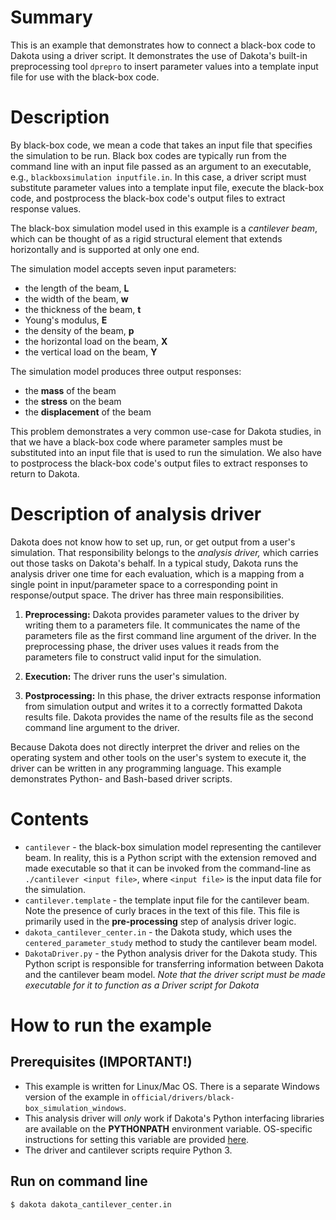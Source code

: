# Summary

This is an example that demonstrates how to connect a black-box code to Dakota using a driver script. It demonstrates the use of Dakota's built-in preprocessing tool `dprepro` to insert parameter values into a template input file for use with the black-box code.

# Description

By black-box code, we mean a code that takes an input file that specifies the simulation to be run. Black box codes are typically run from the command line with an input file passed as an argument to an executable, e.g., `blackboxsimulation inputfile.in`. In this case, a driver script must substitute parameter values into a template input file, execute the black-box code, and postprocess the black-box code's output files to extract response values.

The black-box simulation model used in this example is a *cantilever beam*, which can be thought of as a rigid structural element that extends horizontally and is supported at only one end.

The simulation model accepts seven input parameters:

 - the length of the beam, **L**
 - the width of the beam, **w**
 - the thickness of the beam, **t**
 - Young's modulus, **E**
 - the density of the beam, **p**
 - the horizontal load on the beam, **X**
 - the vertical load on the beam, **Y**

The simulation model produces three output responses:

 - the **mass** of the beam
 - the **stress** on the beam
 - the **displacement** of the beam

This problem demonstrates a very common use-case for Dakota studies, in that we have a black-box code where parameter samples must be substituted into an input file that is used to run the simulation. We also have to postprocess the black-box code's output files to extract responses to return to Dakota.

# Description of analysis driver

Dakota does not know how to set up, run, or get output from a user's simulation.  That responsibility belongs to the *analysis driver,* which carries out those tasks on Dakota's behalf. In a typical study, Dakota runs the analysis driver one time for each evaluation, which is a mapping from a single point in input/parameter space to a corresponding point in response/output space.  The driver has three main responsibilities.

1. **Preprocessing:** Dakota provides parameter values to the driver by writing them to a parameters file.  It communicates the name of the parameters file as the first command line argument of the driver. In the preprocessing phase, the driver uses values it reads from the parameters file to construct valid input for the simulation.

2. **Execution:** The driver runs the user's simulation.

3. **Postprocessing:** In this phase, the driver extracts response information from simulation output and writes it to a correctly formatted Dakota results file. Dakota provides the name of the results file as the second command line argument to the driver.

Because Dakota does not directly interpret the driver and relies on the operating system and other tools on the user's system to execute it, the driver can be written in any programming language.  This example demonstrates Python- and Bash-based driver scripts.

# Contents

- `cantilever` - the black-box simulation model representing the cantilever beam.  In reality, this is a Python script with the extension removed and made executable so that it can be invoked from the command-line as `./cantilever <input file>`, where `<input file>` is the input data file for the simulation.
- `cantilever.template` - the template input file for the cantilever beam.  Note the presence of curly braces in the text of this file.  This file is primarily used in the **pre-processing** step of analysis driver logic.
- `dakota_cantilever_center.in` - the Dakota study, which uses the `centered_parameter_study` method to study the cantilever beam model.
- `DakotaDriver.py` - the Python analysis driver for the Dakota study.  This Python script is responsible for transferring information between Dakota and the cantilever beam model. *Note that the driver script must be made executable for it to function as a Driver script for Dakota*

# How to run the example

## Prerequisites (IMPORTANT!)

- This example is written for Linux/Mac OS. There is a separate Windows version of the example in `official/drivers/black-box_simulation_windows`.
- This analysis driver will *only* work if Dakota's Python interfacing libraries are available on the **PYTHONPATH** environment variable. OS-specific instructions for setting this variable are provided [here](https://snl-dakota.github.io/docs/latest_release/users/setupdakota.html#setting-your-environment).
- The driver and cantilever scripts require Python 3.


## Run on command line

    $ dakota dakota_cantilever_center.in
